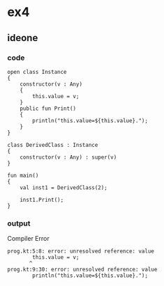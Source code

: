 # ex4
## ideone
### code
    open class Instance
    {
    	constructor(v : Any)
    	{
    		this.value = v;
    	}
    	public fun Print()
    	{
    		println("this.value=${this.value}.");
    	}
    }
    
    class DerivedClass : Instance
    {
    	constructor(v : Any) : super(v)
    }
    
    fun main()
    {
    	val inst1 = DerivedClass(2);
    	
    	inst1.Print();
    }
### output
Compiler Error

    prog.kt:5:8: error: unresolved reference: value
    		this.value = v;
           ^
    prog.kt:9:30: error: unresolved reference: value
    		println("this.value=${this.value}.");
